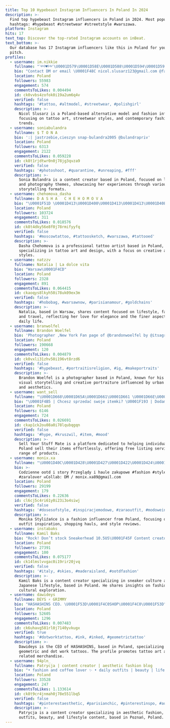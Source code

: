```yaml
---
title: Top 10 Hypebeast Instagram Influencers In Poland In 2024
description: >-
  Find top hypebeast Instagram influencers in Poland in 2024. Most popular
  hashtags: #hypebeast #streetwear #streetstyle #warszawa.
platform: Instagram
hits: 17
text_top: Discover the top-rated Instagram accounts on inBeat.
text_bottom: >-
  Our database has 17 Instagram influencers like this in Poland for you to
  pitch.
profiles:
  - username: im.nikkie
    fullname: "༺♥༻\U0001D579\U0001D58E\U0001D588\U0001D594\U0001D591 \U0001D57E\U0001D591\U0001D59A\U0001D598\U0001D586\U0001D597\U0001D59F༺♥༻"
    bio: "Contact DM or email \U0001F48C nicol.slusarz123@gmail.com @fashionnova Ambassador"
    location: Poland
    followers: 55983
    engagement: 574
    commentsToLikes: 0.004494
    id: ck0vvbs4zofok0i19a2um6q4v
    verified: false
    hashtags: '#tattoo, #altmodel, #streetwear, #polishgirl'
    description: >-
      Nicol Slusarz is a Poland-based alternative model and fashion influencer,
      focusing on tattoo art, streetwear styles, and contemporary fashion
      trends.
  - username: soniabulandra
    fullname: $ T O N A
    bio: ':| jastrzebie,cieszyn snap-bulandra2005 @bulandrapriv'
    location: Poland
    followers: 6313
    engagement: 2122
    commentsToLikes: 0.059228
    id: ck8t1rjdtwr0n0j78jg3qvza9
    verified: false
    hashtags: '#photoshoot, #quarantine, #unreaping, #fff'
    description: >-
      Sonia Bulandra is a content creator based in Poland, focused on lifestyle
      and photography themes, showcasing her experiences through various visual
      storytelling formats.
  - username: chehomova_dasha
    fullname: D A S H A   C H E H O M O V A
    bio: "\U0001F51D \U0001D413\U0001D400\U0001D413\U0001D413\U0001D40E\U0001D40E \U0001D400\U0001D411\U0001D413\U0001D408\U0001D412\U0001D413 \U0001F51D \U0001F5A4 \U0001D4E2ky ᴛᴀᴛᴛᴏᴏ \U0001D681\U0001D670\U0001D673\U0001D67E\U0001D67C \U0001F5A4 ❓info/Appointments in POLAND +48884875887 -Pawel\U0001F1EC\U0001F1E7\U0001F1F5\U0001F1F1inst\U0001F447"
    location: Poland
    followers: 103724
    engagement: 311
    commentsToLikes: 0.018576
    id: ck8t4dky56e8f0j78rmifyyfq
    verified: false
    hashtags: '#moscowtattoo, #tattoosketch, #warszawa, #tattooed'
    description: >-
      Dasha Chehomova is a professional tattoo artist based in Poland,
      specializing in tattoo art and design, with a focus on creative and unique
      styles.
  - username: natzzv
    fullname: Natalia | La dolce vita
    bio: "Warsaw\U0001F4CD"
    location: Poland
    followers: 2328
    engagement: 891
    commentsToLikes: 0.064415
    id: ckaoqys8lkyh50i78uk09ex3m
    verified: false
    hashtags: '#hobobag, #warsawnow, #parisianamour, #goldchains'
    description: >-
      Natalia, based in Warsaw, shares content focused on lifestyle, fashion,
      and travel, reflecting her love for elegance and the finer aspects of
      daily life.
  - username: branwolfel
    fullname: Brandon Woelfel
    bio: 'Photographer ,New York Fan page of @brandonwoelfel by @itsagrg'
    location: Poland
    followers: 190668
    engagement: 120
    commentsToLikes: 0.004879
    id: ck0vxli31zhv50i196vt8rzd6
    verified: false
    hashtags: '#hypebeast, #portraitisreligion, #ig, #makeportraits'
    description: >-
      Brandon Woelfel is a photographer based in Poland, known for his engaging
      visual storytelling and creative portraiture influenced by urban culture
      and aesthetics.
  - username: want_sell
    fullname: "\U0001D668\U0001D65A\U0001D661\U0001D661 \U0001D66E\U0001D664\U0001D66A\U0001D667 \U0001D668\U0001D669\U0001D66A\U0001D65B\U0001D65B \U0001D662\U0001D656\U0001D669\U0001D65A"
    bio: "\U0001F4B5 | Chcesz sprzedać swoje itemki? \U0001F193️ | Dodamy je za free! ✉ | Napisz do nas DM lub e-mail. \U0001F525\U0001D555\U0001D563\U0001D560\U0001D561\U0001D564 \U0001D556\U0001D567\U0001D556\U0001D563\U0001D56A \U0001D555\U0001D552\U0001D56A\U0001F525"
    location: Poland
    followers: 6146
    engagement: 724
    commentsToLikes: 0.026691
    id: ckap1ck2ou08a0i78lqubqgqn
    verified: false
    hashtags: '#hype, #kruszwil, #item, #mood'
    description: >-
      Sell Your Stuff Mate is a platform dedicated to helping individuals in
      Poland sell their items effortlessly, offering free listing services for a
      range of products.
  - username: monix.xa
    fullname: "\U0001D40C\U0001D428\U0001D427\U0001D422\U0001D424\U0001D41A   \U0001D412\U0001D42D\U0001D432\U0001D425\U0001D422\U0001D433\U0001D41A\U0001D41C\U0001D423\U0001D41E   \U0001D408\U0001D427\U0001D42C\U0001D429\U0001D422\U0001D42B\U0001D41A\U0001D41C\U0001D423\U0001D41E"
    bio: >-
      Codzienne ootd i story Przeglądy i haule zakupowe #fashion #styleinspo
      #zaralover ✉️Collab: DM / monix.xa89@gmail.com
    location: Poland
    followers: 29199
    engagement: 179
    commentsToLikes: 0.22636
    id: cl6cj5c4ri61y0i23i3o4siwj
    verified: false
    hashtags: '#dosesofstyle, #inspiracjemodowe, #zaraoutfit, #modoweinspiracje'
    description: >-
      Monika Styliźańce is a fashion influencer from Poland, focusing on daily
      outfit inspiration, shopping hauls, and style reviews.
  - username: instabaks
    fullname: Kamil Baks
    bio: "Rock! Don’t stock Sneakerhead 10.5US\U0001F45F Content creator\U0001F9D9‍♂️ Explore culture of Japan\U0001F38C #InstabaksTALK #TeamKlekt/@klekt"
    location: Poland
    followers: 27391
    engagement: 100
    commentsToLikes: 0.075177
    id: ck14lmslvvgac0i19rir20jvq
    verified: false
    hashtags: '#italy, #skies, #maderaisland, #ootdfashion'
    description: >-
      Kamil Baks is a content creator specializing in sneaker culture and
      Japanese lifestyle, based in Poland. He shares insights on fashion and
      cultural exploration.
  - username: dawideys
    fullname: DEYS ⚡ GRIMMY
    bio: "HASHASHINS CEO. \U0001F53D\U0001F4C0SHOP\U0001F4C0\U0001F53D"
    location: Poland
    followers: 52605
    engagement: 1296
    commentsToLikes: 0.007483
    id: ck6uhavg581rl0j7140yvkugx
    verified: true
    hashtags: '#dotworktattoo, #ink, #inked, #geometrictattoo'
    description: >-
      Dawideys is the CEO of HASHASHINS, based in Poland, specializing in
      geometric and dot work tattoos. The profile promotes tattoo art and
      related merchandise.
  - username: 94pln_
    fullname: Patrycja | content creator | aesthetic fashion blog
    bio: "• fashion and coffee lover ✨ • daily outfits | beauty | lifestyle \U0001F4CDPoznań, Poland \U0001F48Cpatrycja-latasiewicz@wp.pl \U0001F48D @adash47_"
    location: Poland
    followers: 33528
    engagement: 247
    commentsToLikes: 1.133614
    id: ck8t9cr4jnmah0j78e551lbq5
    verified: false
    hashtags: '#pinterestaesthetic, #parisianchic, #pinterestinspo, #autumnnails'
    description: >-
      Patrycja is a content creator specializing in aesthetic fashion, daily
      outfits, beauty, and lifestyle content, based in Poznań, Poland.
---
```


